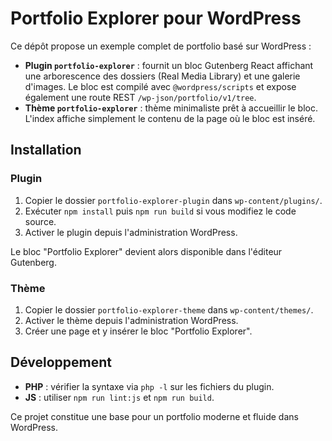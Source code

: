 # Portfolio Explorer pour WordPress

Ce dépôt propose un exemple complet de portfolio basé sur WordPress :

- **Plugin `portfolio-explorer`** : fournit un bloc Gutenberg React affichant une arborescence des dossiers (Real Media Library) et une galerie d'images. Le bloc est compilé avec `@wordpress/scripts` et expose également une route REST `/wp-json/portfolio/v1/tree`.
- **Thème `portfolio-explorer`** : thème minimaliste prêt à accueillir le bloc. L'index affiche simplement le contenu de la page où le bloc est inséré.

## Installation

### Plugin
1. Copier le dossier `portfolio-explorer-plugin` dans `wp-content/plugins/`.
2. Exécuter `npm install` puis `npm run build` si vous modifiez le code source.
3. Activer le plugin depuis l'administration WordPress.

Le bloc "Portfolio Explorer" devient alors disponible dans l'éditeur Gutenberg.

### Thème
1. Copier le dossier `portfolio-explorer-theme` dans `wp-content/themes/`.
2. Activer le thème depuis l'administration WordPress.
3. Créer une page et y insérer le bloc "Portfolio Explorer".

## Développement

- **PHP** : vérifier la syntaxe via `php -l` sur les fichiers du plugin.
- **JS** : utiliser `npm run lint:js` et `npm run build`.

Ce projet constitue une base pour un portfolio moderne et fluide dans WordPress.
